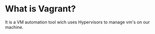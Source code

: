 # What is Vagrant?

It is a VM automation tool wich uses Hypervisors to manage vm's on our machine.
